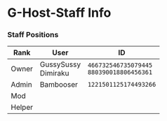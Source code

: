 # G-Host-Staff Info

### Staff Positions
| Rank  | User | ID |
| ------------- | ------------- | ------------- |
| Owner | GussySussy<br>Dimiraku | `466732546735079445`<br>`880390018806456361` |
| Admin | Bambooser | `1221501125174493266` |
| Mod |  |  |
| Helper |  |  |

